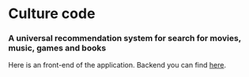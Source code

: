 # Culture code
### A universal recommendation system for search for movies, music, games and books

Here is an front-end of the application.
Backend you can find [here](https://github.com/MaxHlystov/culture-code).
